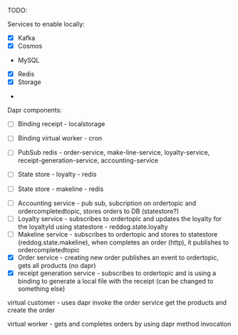 TODO:

Services to enable locally:

+ [X] Kafka 
+ [X] Cosmos
+ MySQL
+ [X] Redis
+ [X] Storage
+ 



Dapr components:

+ [ ] Binding receipt - localstorage
+ [ ] Binding virtual worker - cron
+ [ ] PubSub redis - order-service, make-line-service, loyalty-service, receipt-generation-service, accounting-service
+ [ ] State store - loyalty - redis
+ [ ] State store - makeline - redis




- [ ] Accounting service - pub sub, subcription on ordertopic and ordercompletedtopic, stores orders to DB (statestore?)
- [ ] Loyalty service - subscribes to ordertopic and updates the loyalty for the loyaltyId using statestore - reddog.state.loyalty
- [ ] Makeline service - subscribes to ordertopic and stores to statestore (reddog.state.makeline), when completes an order (http), it publishes to ordercompletedtopic
- [X] Order service - creating new order publishes an event to ordertopic, gets all products (no dapr)
- [x] receipt generation service - subscribes to ordertopic and is using a binding to generate a local file with the receipt (can be changed to something else)

virtual customer - uses dapr invoke the order service get the products and create the order

virtual worker - gets and completes orders by using dapr method invocation